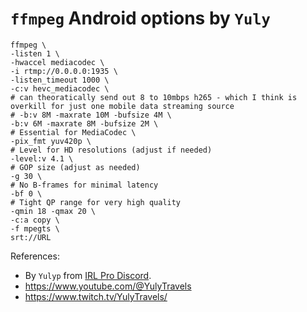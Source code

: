 # `ffmpeg` Android options by `Yuly`

```
ffmpeg \
-listen 1 \
-hwaccel mediacodec \
-i rtmp://0.0.0.0:1935 \
-listen_timeout 1000 \
-c:v hevc_mediacodec \
# can theoratically send out 8 to 10mbps h265 - which I think is overkill for just one mobile data streaming source
# -b:v 8M -maxrate 10M -bufsize 4M \
-b:v 6M -maxrate 8M -bufsize 2M \
# Essential for MediaCodec \
-pix_fmt yuv420p \
# Level for HD resolutions (adjust if needed)
-level:v 4.1 \
# GOP size (adjust as needed)
-g 30 \
# No B-frames for minimal latency
-bf 0 \
# Tight QP range for very high quality
-qmin 18 -qmax 20 \
-c:a copy \
-f mpegts \
srt://URL
```

References:
- By `Yulyp` from [IRL Pro Discord](https://discord.com/channels/996502486535901306/1056294460121690132/1324756719569731758).
- https://www.youtube.com/@YulyTravels
- https://www.twitch.tv/YulyTravels/
